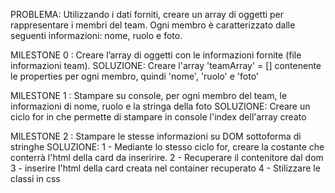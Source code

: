 PROBLEMA:
Utilizzando i dati forniti, creare un array di oggetti per rappresentare i membri del team. Ogni membro è caratterizzato dalle seguenti informazioni: nome, ruolo e foto.

MILESTONE 0 : Creare l’array di oggetti con le informazioni fornite (file informazioni team).
    SOLUZIONE: Creare l'array 'teamArray' = [] contenente le properties per ogni membro, quindi 'nome', 'ruolo' e 'foto'

MILESTONE 1 : Stampare su console, per ogni membro del team, le informazioni di nome, ruolo e la stringa della foto
    SOLUZIONE: Creare un ciclo for in che permette di stampare in console l'index dell'array creato

MILESTONE 2 : Stampare le stesse informazioni su DOM sottoforma di stringhe
    SOLUZIONE: 
                1 - Mediante lo stesso ciclo for, creare la costante che conterrà l'html della card da inseririre.
                2 - Recuperare il contenitore dal dom
                3 - inserire l'html della card creata nel container recuperato
                4 - Stilizzare le classi in css